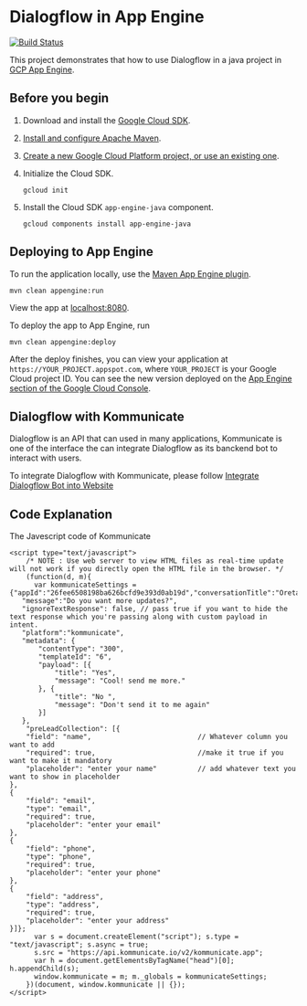# Dialogflow in App Engine

[![Build
Status](https://travis-ci.org/GoogleCloudPlatform/appengine-try-java.svg?branch=master)](https://travis-ci.org/GoogleCloudPlatform/appengine-try-java)

This project demonstrates that how to use Dialogflow in a java project in 
[GCP App Engine](https://cloud.google.com/appengine/docs/java/).

## Before you begin

1.  Download and install the [Google Cloud
    SDK](https://cloud.google.com/sdk/docs/).
1.  [Install and configure Apache Maven](http://maven.apache.org/index.html).
1.  [Create a new Google Cloud Platform project, or use an existing
		one](https://console.cloud.google.com/project).
1.  Initialize the Cloud SDK.

        gcloud init

1.  Install the Cloud SDK `app-engine-java` component.

        gcloud components install app-engine-java

## Deploying to App Engine

To run the application locally, use the [Maven App Engine
plugin](https://cloud.google.com/appengine/docs/java/tools/using-maven).

    mvn clean appengine:run

View the app at [localhost:8080](http://localhost:8080).

To deploy the app to App Engine, run

    mvn clean appengine:deploy

After the deploy finishes, you can view your application at
`https://YOUR_PROJECT.appspot.com`, where `YOUR_PROJECT` is your Google Cloud
project ID. You can see the new version deployed on the [App Engine section of
the Google Cloud Console](https://console.cloud.google.com/appengine/versions).

## Dialogflow with Kommunicate 

Dialogflow is an API that can used in many applications, Kommunicate is one of the interface the can integrate Dialogflow as its banckend bot to interact with users.

To integrate Dialogflow with Kommunicate, please follow [Integrate Dialogflow Bot into Website](https://www.kommunicate.io/blog/how-to-integrate-bot-using-dialogflow-in-kommunicate-1ac32911a7d0/)


## Code Explanation

The Javescript code of Kommunicate
```
<script type="text/javascript">
    /* NOTE : Use web server to view HTML files as real-time update will not work if you directly open the HTML file in the browser. */
    (function(d, m){
      var kommunicateSettings = {"appId":"26fee6508198ba626bcfd9e393d0ab19d","conversationTitle":"OretaBot", 
   "message":"Do you want more updates?",
   "ignoreTextResponse": false, // pass true if you want to hide the text response which you're passing along with custom payload in intent. 
   "platform":"kommunicate",
   "metadata": {
       "contentType": "300",
       "templateId": "6",
       "payload": [{
           "title": "Yes",
           "message": "Cool! send me more."
       }, {
           "title": "No ",
           "message": "Don't send it to me again"
       }]
   },
    "preLeadCollection": [{
    "field": "name",                          // Whatever column you want to add
    "required": true,                         //make it true if you want to make it mandatory
    "placeholder": "enter your name"          // add whatever text you want to show in placeholder
},
{
    "field": "email",
    "type": "email",
    "required": true,
    "placeholder": "enter your email"
}, 
{
    "field": "phone",
    "type": "phone",
    "required": true,
    "placeholder": "enter your phone"
},
{
    "field": "address",
    "type": "address",
    "required": true,
    "placeholder": "enter your address"
}]};
      var s = document.createElement("script"); s.type = "text/javascript"; s.async = true;
      s.src = "https://api.kommunicate.io/v2/kommunicate.app";
      var h = document.getElementsByTagName("head")[0]; h.appendChild(s);
      window.kommunicate = m; m._globals = kommunicateSettings;
    })(document, window.kommunicate || {});
</script>
```




